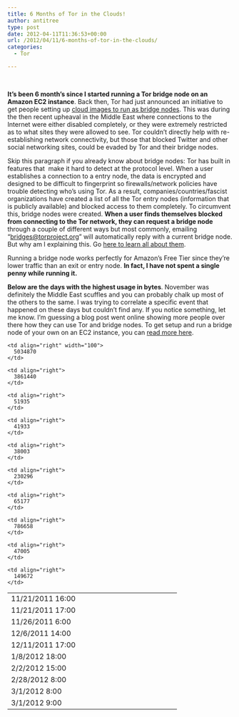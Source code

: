 ```yaml
---
title: 6 Months of Tor in the Clouds!
author: antitree
type: post
date: 2012-04-11T11:36:53+00:00
url: /2012/04/11/6-months-of-tor-in-the-clouds/
categories:
  - Tor

---
```

&nbsp;

**It&#8217;s been 6 month&#8217;s since I started running a Tor bridge node on an Amazon EC2 instance**. Back then, Tor had just announced an initiative to get people setting up [cloud images to run as bridge nodes][1]. This was during the then recent upheaval in the Middle East where connections to the Internet were either disabled completely, or they were extremely restricted as to what sites they were allowed to see. Tor couldn&#8217;t directly help with re-establishing network connectivity, but those that blocked Twitter and other social networking sites, could be evaded by Tor and their bridge nodes.

Skip this paragraph if you already know about bridge nodes: Tor has built in features that  make it hard to detect at the protocol level. When a user establishes a connection to a entry node, the data is encrypted and designed to be difficult to fingerprint so firewalls/network policies have trouble detecting who&#8217;s using Tor. As a result, companies/countries/fascist organizations have created a list of all the Tor entry nodes (information that is publicly available) and blocked access to them completely. To circumvent this, bridge nodes were created. **When a user finds themselves blocked from connecting to the Tor network, they can request a bridge node** through a couple of different ways but most commonly, emailing &#8220;bridges@torproject.org&#8221; will automatically reply with a current bridge node. But why am I explaining this. Go [here to learn all about them][2].

Running a bridge node works perfectly for Amazon&#8217;s Free Tier since they&#8217;re lower traffic than an exit or entry node. **In fact, I have not spent a single penny while running it.**

<p style="text-align: left;">
  <strong>Below are the days with the highest usage in bytes</strong>. November was definitely the Middle East scuffles and you can probably chalk up most of the others to the same. I was trying to correlate a specific event that happened on these days but couldn&#8217;t find any. If you notice something, let me know. I&#8217;m guessing a blog post went online showing more people over there how they can use Tor and bridge nodes. To get setup and run a bridge node of your own on an EC2 instance, you can <a href="http://cloud.torproject.org">read more here</a>.
</p>

<table class="aligncenter" width="400" border="0" cellspacing="0" cellpadding="0">
  <colgroup> <col width="111" /> <col width="64" /> </colgroup> <tr>
    <td align="left" width="300" height="20">
      11/21/2011 16:00
    </td>
    
    <td align="right" width="100">
      5034870
    </td>
  </tr>
  
  <tr>
    <td align="left" height="20">
      11/21/2011 17:00
    </td>
    
    <td align="right">
      3861440
    </td>
  </tr>
  
  <tr>
    <td align="left" height="20">
      11/26/2011 6:00
    </td>
    
    <td align="right">
      51935
    </td>
  </tr>
  
  <tr>
    <td align="left" height="20">
      12/6/2011 14:00
    </td>
    
    <td align="right">
      41933
    </td>
  </tr>
  
  <tr>
    <td align="left" height="20">
      12/11/2011 17:00
    </td>
    
    <td align="right">
      38003
    </td>
  </tr>
  
  <tr>
    <td align="left" height="20">
      1/8/2012 18:00
    </td>
    
    <td align="right">
      230296
    </td>
  </tr>
  
  <tr>
    <td align="left" height="20">
      2/2/2012 15:00
    </td>
    
    <td align="right">
      65177
    </td>
  </tr>
  
  <tr>
    <td align="left" height="20">
      2/28/2012 8:00
    </td>
    
    <td align="right">
      786658
    </td>
  </tr>
  
  <tr>
    <td align="left" height="20">
      3/1/2012 8:00
    </td>
    
    <td align="right">
      47005
    </td>
  </tr>
  
  <tr>
    <td align="left" height="20">
      3/1/2012 9:00
    </td>
    
    <td align="right">
      149672
    </td>
  </tr>
</table>

&nbsp;

 [1]: https://blog.torproject.org/blog/run-tor-bridge-amazon-cloud
 [2]: https://www.torproject.org/docs/bridges